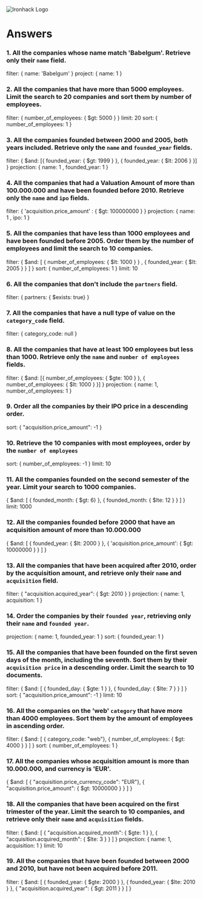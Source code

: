 ![Ironhack Logo](https://i.imgur.com/1QgrNNw.png)

# Answers

### 1. All the companies whose name match 'Babelgum'. Retrieve only their `name` field.

<!-- Your Code Goes Here -->
filter: { name: 'Babelgum' }
project: { name: 1 }

### 2. All the companies that have more than 5000 employees. Limit the search to 20 companies and sort them by **number of employees**.

<!-- Your Code Goes Here -->
filter: { number_of_employees: { $gt: 5000 } }
limit: 20
sort: { number_of_employees: 1 }

### 3. All the companies founded between 2000 and 2005, both years included. Retrieve only the `name` and `founded_year` fields.

<!-- Your Code Goes Here -->
filter: { $and: [{ founded_year: { $gt: 1999 } }, { founded_year: { $lt: 2006 } }] }
projection: { name: 1 , founded_year: 1 }   

### 4. All the companies that had a Valuation Amount of more than 100.000.000 and have been founded before 2010. Retrieve only the `name` and `ipo` fields.

<!-- Your Code Goes Here -->
filter: { 'acquisition.price_amount' : { $gt: 100000000 } }
projection: { name: 1 , ipo: 1 }

### 5. All the companies that have less than 1000 employees and have been founded before 2005. Order them by the number of employees and limit the search to 10 companies.

<!-- Your Code Goes Here -->
filter: { $and: [ { number_of_employees: { $lt: 1000 } } , { founded_year: { $lt: 2005 }  } ] }
sort: { number_of_employees: 1 }
limit: 10

### 6. All the companies that don't include the `partners` field.

<!-- Your Code Goes Here -->
filter: { partners: { $exists: true} }

### 7. All the companies that have a null type of value on the `category_code` field.

<!-- Your Code Goes Here -->
filter: { category_code: null }

### 8. All the companies that have at least 100 employees but less than 1000. Retrieve only the `name` and `number of employees` fields.

<!-- Your Code Goes Here -->
filter: { $and: [{ number_of_employees: { $gte: 100 } }, { number_of_employees: { $lt: 1000 } }] } 
projection: { name: 1, number_of_employees: 1 }

### 9. Order all the companies by their IPO price in a descending order.

<!-- Your Code Goes Here -->
sort: { "acquisition.price_amount": -1 }

### 10. Retrieve the 10 companies with most employees, order by the `number of employees`

<!-- Your Code Goes Here -->
sort: { number_of_employees: -1 }
limit: 10

### 11. All the companies founded on the second semester of the year. Limit your search to 1000 companies.

<!-- Your Code Goes Here -->
{ $and: [ { founded_month: { $gt: 6} }, { founded_month: { $lte: 12 } } ] } 
limit: 1000

### 12. All the companies founded before 2000 that have an acquisition amount of more than 10.000.000

<!-- Your Code Goes Here -->
{ $and: [ { founded_year: { $lt: 2000 } }, { 'acquisition.price_amount': { $gt: 10000000 } } ] }

### 13. All the companies that have been acquired after 2010, order by the acquisition amount, and retrieve only their `name` and `acquisition` field.

<!-- Your Code Goes Here -->
filter: { "acquisition.acquired_year": { $gt: 2010 } }
projection: { name: 1, acquisition: 1 }

### 14. Order the companies by their `founded year`, retrieving only their `name` and `founded year`.

<!-- Your Code Goes Here -->
projection: { name: 1, founded_year: 1 }
sort: { founded_year: 1 }

### 15. All the companies that have been founded on the first seven days of the month, including the seventh. Sort them by their `acquisition price` in a descending order. Limit the search to 10 documents.

<!-- Your Code Goes Here -->
filter: { $and: [ { founded_day: { $gte: 1 } }, { founded_day: { $lte: 7 } } ] }
sort: { "acquisition.price_amount": -1 }
limit: 10

### 16. All the companies on the 'web' `category` that have more than 4000 employees. Sort them by the amount of employees in ascending order.

<!-- Your Code Goes Here -->
filter: { $and: [ { category_code: "web"}, { number_of_employees: { $gt: 4000 } } ] }
sort: { number_of_employees: 1 }

### 17. All the companies whose acquisition amount is more than 10.000.000, and currency is 'EUR'.

<!-- Your Code Goes Here -->
{ $and: [ { "acquisition.price_currency_code": "EUR"}, { "acquisition.price_amount": { $gt: 10000000 } } ] }

### 18. All the companies that have been acquired on the first trimester of the year. Limit the search to 10 companies, and retrieve only their `name` and `acquisition` fields.

<!-- Your Code Goes Here -->
filter: { $and: [ { "acquisition.acquired_month": { $gte: 1 } }, { "acquisition.acquired_month": { $lte: 3 } } ] }
projection: { name: 1, acquisition: 1 }
limit: 10

### 19. All the companies that have been founded between 2000 and 2010, but have not been acquired before 2011.

<!-- Your Code Goes Here -->
filter: { $and: [ { founded_year: { $gte: 2000 } }, { founded_year: { $lte: 2010 } }, { "acquisition.acquired_year": { $gt: 2011 } } ] }
